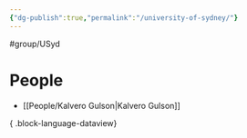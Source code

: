 ```yaml
---
{"dg-publish":true,"permalink":"/university-of-sydney/"}
---
```



#group/USyd

# People

- [[People/Kalvero Gulson\|Kalvero Gulson]]

{ .block-language-dataview}